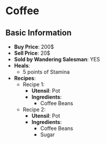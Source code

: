 # Coffee

## Basic Information

- **Buy Price**: 200$
- **Sell Price**: 20$
- **Sold by Wandering Salesman**: YES
- **Heals**:
  - 5 points of Stamina
- **Recipes**:
  - Recipe 1:
    - **Utensil**: Pot
    - **Ingredients**:
      - Coffee Beans
  - Recipe 2:
    - **Utensil**: Pot
    - **Ingredients**:
      - Coffee Beans
      - Sugar
